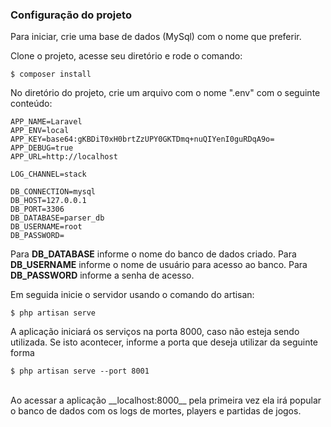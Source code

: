 ### Configuração do projeto

Para iniciar, crie uma base de dados (MySql) com o nome que preferir.

Clone o projeto, acesse seu diretório e rode o comando:
``` shell
$ composer install
```


No diretório do projeto, crie um arquivo com o nome ".env" com o seguinte conteúdo:
``` text
APP_NAME=Laravel
APP_ENV=local
APP_KEY=base64:gKBDiT0xH0brtZzUPY0GKTDmq+nuQIYenI0guRDqA9o=
APP_DEBUG=true
APP_URL=http://localhost

LOG_CHANNEL=stack

DB_CONNECTION=mysql
DB_HOST=127.0.0.1
DB_PORT=3306
DB_DATABASE=parser_db
DB_USERNAME=root
DB_PASSWORD=
```

Para __DB_DATABASE__ informe o nome do banco de dados criado.
Para __DB_USERNAME__ informe o nome de usuário para acesso ao banco.
Para __DB_PASSWORD__ informe a senha de acesso.

Em seguida inicie o servidor usando o comando do artisan:
``` shell
$ php artisan serve
```


A aplicação iniciará os serviços na porta 8000, caso não esteja sendo utilizada. Se isto acontecer, informe a porta que deseja utilizar da seguinte forma
``` shell
$ php artisan serve --port 8001
```

<br/>
Ao acessar a aplicação __localhost:8000__ pela primeira vez ela irá popular o banco de dados com os logs de mortes, players e partidas de jogos.

